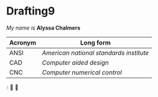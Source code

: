 # Drafting9

_My name is_ **Alyssa Chalmers**

Acronym | Long form
----------|-----------
ANSI | _American national standards institute_
CAD | _Computer aided design_
CNC | _Computer numerical control_

:droplet: :blowfish: :whale:
